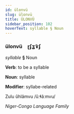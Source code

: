 ```yaml
---
id: ülonvü
slug: ülonvü
title: ÜLONVÜ
sidebar_position: 102
hoverText: syllable § Noun
---
```


### ülonvü&emsp;<span kind="abugida">ɽʄʓ̃ɤʄ</span>

*syllable* **§** Noun

**Verb**: to be a syllable

**Noun**: syllable

**Modifier**: syllabe-related

Zulu ûhlâmvu /ûːɬâːmvu/

*Niger-Congo Language Family*